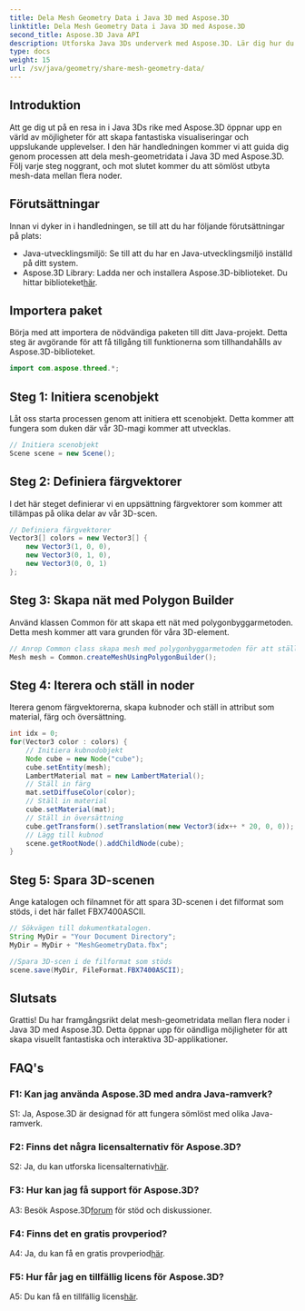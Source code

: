 ```yaml
---
title: Dela Mesh Geometry Data i Java 3D med Aspose.3D
linktitle: Dela Mesh Geometry Data i Java 3D med Aspose.3D
second_title: Aspose.3D Java API
description: Utforska Java 3Ds underverk med Aspose.3D. Lär dig hur du enkelt delar mesh-geometridata mellan noder i den här omfattande handledningen.
type: docs
weight: 15
url: /sv/java/geometry/share-mesh-geometry-data/
---
```

## Introduktion

Att ge dig ut på en resa in i Java 3Ds rike med Aspose.3D öppnar upp en värld av möjligheter för att skapa fantastiska visualiseringar och uppslukande upplevelser. I den här handledningen kommer vi att guida dig genom processen att dela mesh-geometridata i Java 3D med Aspose.3D. Följ varje steg noggrant, och mot slutet kommer du att sömlöst utbyta mesh-data mellan flera noder.

## Förutsättningar

Innan vi dyker in i handledningen, se till att du har följande förutsättningar på plats:

- Java-utvecklingsmiljö: Se till att du har en Java-utvecklingsmiljö inställd på ditt system.
-  Aspose.3D Library: Ladda ner och installera Aspose.3D-biblioteket. Du hittar biblioteket[här](https://releases.aspose.com/3d/java/).

## Importera paket

Börja med att importera de nödvändiga paketen till ditt Java-projekt. Detta steg är avgörande för att få tillgång till funktionerna som tillhandahålls av Aspose.3D-biblioteket.

```java
import com.aspose.threed.*;
```

## Steg 1: Initiera scenobjekt

Låt oss starta processen genom att initiera ett scenobjekt. Detta kommer att fungera som duken där vår 3D-magi kommer att utvecklas.

```java
// Initiera scenobjekt
Scene scene = new Scene();
```

## Steg 2: Definiera färgvektorer

I det här steget definierar vi en uppsättning färgvektorer som kommer att tillämpas på olika delar av vår 3D-scen.

```java
// Definiera färgvektorer
Vector3[] colors = new Vector3[] {
    new Vector3(1, 0, 0),
    new Vector3(0, 1, 0),
    new Vector3(0, 0, 1)
};
```

## Steg 3: Skapa nät med Polygon Builder

Använd klassen Common för att skapa ett nät med polygonbyggarmetoden. Detta mesh kommer att vara grunden för våra 3D-element.

```java
// Anrop Common class skapa mesh med polygonbyggarmetoden för att ställa in mesh-instans
Mesh mesh = Common.createMeshUsingPolygonBuilder();
```

## Steg 4: Iterera och ställ in noder

Iterera genom färgvektorerna, skapa kubnoder och ställ in attribut som material, färg och översättning.

```java
int idx = 0;
for(Vector3 color : colors) {
    // Initiera kubnodobjekt
    Node cube = new Node("cube");
    cube.setEntity(mesh);
    LambertMaterial mat = new LambertMaterial();
    // Ställ in färg
    mat.setDiffuseColor(color);
    // Ställ in material
    cube.setMaterial(mat);
    // Ställ in översättning
    cube.getTransform().setTranslation(new Vector3(idx++ * 20, 0, 0));
    // Lägg till kubnod
    scene.getRootNode().addChildNode(cube);
}
```

## Steg 5: Spara 3D-scenen

Ange katalogen och filnamnet för att spara 3D-scenen i det filformat som stöds, i det här fallet FBX7400ASCII.

```java
// Sökvägen till dokumentkatalogen.
String MyDir = "Your Document Directory";
MyDir = MyDir + "MeshGeometryData.fbx";

//Spara 3D-scen i de filformat som stöds
scene.save(MyDir, FileFormat.FBX7400ASCII);
```

## Slutsats

Grattis! Du har framgångsrikt delat mesh-geometridata mellan flera noder i Java 3D med Aspose.3D. Detta öppnar upp för oändliga möjligheter för att skapa visuellt fantastiska och interaktiva 3D-applikationer.

## FAQ's

### F1: Kan jag använda Aspose.3D med andra Java-ramverk?

S1: Ja, Aspose.3D är designad för att fungera sömlöst med olika Java-ramverk.

### F2: Finns det några licensalternativ för Aspose.3D?

 S2: Ja, du kan utforska licensalternativ[här](https://purchase.aspose.com/buy).

### F3: Hur kan jag få support för Aspose.3D?

 A3: Besök Aspose.3D[forum](https://forum.aspose.com/c/3d/18) för stöd och diskussioner.

### F4: Finns det en gratis provperiod?

 A4: Ja, du kan få en gratis provperiod[här](https://releases.aspose.com/).

### F5: Hur får jag en tillfällig licens för Aspose.3D?

 A5: Du kan få en tillfällig licens[här](https://purchase.aspose.com/temporary-license/).